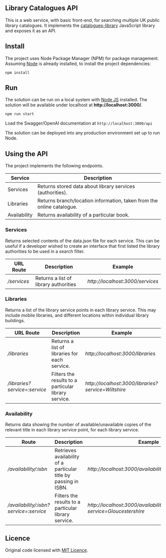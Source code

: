 ## Library Catalogues API

This is a web service, with basic front-end, for searching multiple UK public library catalogues. It implements the [catalogues-library](https://github.com/LibrariesHacked/catalogues-library) JavaScript library and exposes it as an API.

## Install

The project uses Node Package Manager (NPM) for package management. Assuming [Node](https://nodejs.org/en/) is already installed, to install the project dependencies:

```console
npm install
```

## Run

The solution can be run on a local system with [Node JS](https://nodejs.org/) installed. The solution will be available under localhost at **http://localhost:3000/**.

```console
npm run start
```

Load the Swagger/OpenAI documentation at `http://localhost:3000/api`

The solution can be deployed into any production environment set up to run Node.

## Using the API

The project implements the following endpoints.

| Service      | Description                                                           |
| ------------ | --------------------------------------------------------------------- |
| Services     | Returns stored data about library services (authorities).             |
| Libraries    | Returns branch/location information, taken from the online catalogue. |
| Availability | Returns availability of a particular book.                            |

### Services

Returns selected contents of the data.json file for each service. This can be useful if a developer wished to create an interface that first listed the library authorities to be used in a search filter.

| URL Route   | Description                           | Example                          |
| ----------- | ------------------------------------- | -------------------------------- |
| _/services_ | Returns a list of library authorities | _http://localhost:3000/services_ |

### Libraries

Returns a list of the library service points in each library service. This may include mobile libraries, and different locations within individual library buildings.

| URL Route                     | Description                                          | Example                                             |
| ----------------------------- | ---------------------------------------------------- | --------------------------------------------------- |
| _/libraries_                  | Returns a list of libraries for each service.        | _http://localhost:3000/libraries_                   |
| _/libraries?service=:service_ | Filters the results to a particular library service. | _http://localhost:3000/libraries?service=Wiltshire_ |

### Availability

Returns data showing the number of available/unavailable copies of the relevant title in each library service point, for each library service.

| Route                                  | Description                                                      | Example                                                                    |
| -------------------------------------- | ---------------------------------------------------------------- | -------------------------------------------------------------------------- |
| _/availability/:isbn_                  | Retrieves availability of a particular title by passing in ISBN. | _http://localhost:3000/availability/9780747538493_                         |
| _/availability/:isbn?service=:service_ | Filters the results to a particular library service.             | _http://localhost:3000/availability/9780747538493?service=Gloucestershire_ |

## Licence

Original code licensed with [MIT Licence](LICENCE.md).
